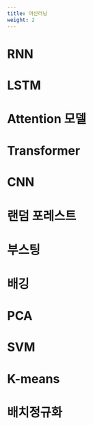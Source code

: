 ```yaml
---
title: 머신러닝
weight: 2
---
```


# RNN

# LSTM

# Attention 모델

# Transformer

# CNN

# 랜덤 포레스트

# 부스팅

# 배깅

# PCA

# SVM

# K-means

# 배치정규화